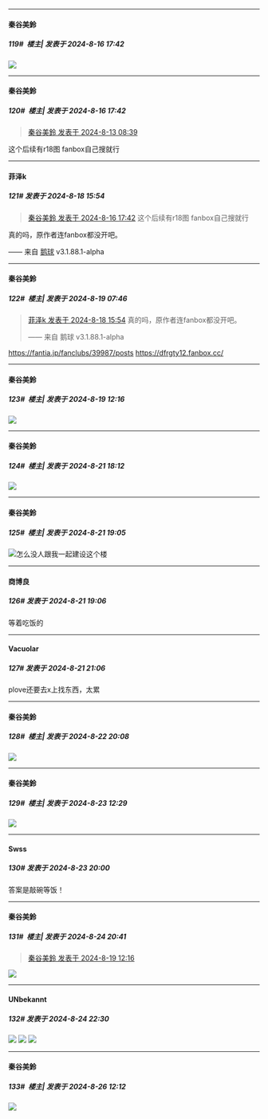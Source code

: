 ﻿
*****

####  秦谷美鈴  
##### 119#         楼主| 发表于 2024-8-16 17:42

<img src="https://p.sda1.dev/19/71d99c4431f4971d9006fbba722fb721/1000008666.jpg" referrerpolicy="no-referrer">

*****

####  秦谷美鈴  
##### 120#         楼主| 发表于 2024-8-16 17:42

<blockquote><a href="httphttps://bbs.saraba1st.com/2b/forum.php?mod=redirect&amp;goto=findpost&amp;pid=65878098&amp;ptid=2186931" target="_blank">秦谷美鈴 发表于 2024-8-13 08:39</a></blockquote>
这个后续有r18图 fanbox自己搜就行


*****

####  菲泽k  
##### 121#       发表于 2024-8-18 15:54

<blockquote><a href="httphttps://bbs.saraba1st.com/2b/forum.php?mod=redirect&amp;goto=findpost&amp;pid=65912657&amp;ptid=2186931" target="_blank">秦谷美鈴 发表于 2024-8-16 17:42</a>
这个后续有r18图 fanbox自己搜就行</blockquote>
真的吗，原作者连fanbox都没开吧。

—— 来自 [鹅球](https://www.pgyer.com/xfPejhuq) v3.1.88.1-alpha


*****

####  秦谷美鈴  
##### 122#         楼主| 发表于 2024-8-19 07:46

<blockquote><a href="httphttps://bbs.saraba1st.com/2b/forum.php?mod=redirect&amp;goto=findpost&amp;pid=65932143&amp;ptid=2186931" target="_blank">菲泽k 发表于 2024-8-18 15:54</a>
真的吗，原作者连fanbox都没开吧。

—— 来自 鹅球 v3.1.88.1-alpha</blockquote>
https://fantia.jp/fanclubs/39987/posts
https://dfrgty12.fanbox.cc/


*****

####  秦谷美鈴  
##### 123#         楼主| 发表于 2024-8-19 12:16

<img src="https://p.sda1.dev/19/43a60face71c9e2010f22e7ff7bc5b3e/1000008718.jpg" referrerpolicy="no-referrer">


*****

####  秦谷美鈴  
##### 124#         楼主| 发表于 2024-8-21 18:12

<img src="https://p.sda1.dev/19/ff3416ebd180fe3408a49bad44762772/1000008808.jpg" referrerpolicy="no-referrer">


*****

####  秦谷美鈴  
##### 125#         楼主| 发表于 2024-8-21 19:05

<img src="https://static.saraba1st.com/image/smiley/face2017/156.png" referrerpolicy="no-referrer">怎么没人跟我一起建设这个楼

*****

####  商博良  
##### 126#       发表于 2024-8-21 19:06

等着吃饭的


*****

####  Vacuolar  
##### 127#       发表于 2024-8-21 21:06

plove还要去x上找东西，太累


*****

####  秦谷美鈴  
##### 128#         楼主| 发表于 2024-8-22 20:08

<img src="https://p.sda1.dev/19/8fff0183d8192723a70c96c7983a77b0/1000008940.jpg" referrerpolicy="no-referrer">


*****

####  秦谷美鈴  
##### 129#         楼主| 发表于 2024-8-23 12:29

<img src="https://p.sda1.dev/19/f71a393e74cd0d600381258cedf753bb/1000008952.jpg" referrerpolicy="no-referrer">


*****

####  Swss  
##### 130#       发表于 2024-8-23 20:00

答案是敲碗等饭！


*****

####  秦谷美鈴  
##### 131#         楼主| 发表于 2024-8-24 20:41

<blockquote><a href="httphttps://bbs.saraba1st.com/2b/forum.php?mod=redirect&amp;goto=findpost&amp;pid=65940129&amp;ptid=2186931" target="_blank">秦谷美鈴 发表于 2024-8-19 12:16</a></blockquote>
<img src="https://p.sda1.dev/19/ecfe7a863e3f26e55198a1aab00ab55e/1000008995.jpg" referrerpolicy="no-referrer">


*****

####  UNbekannt  
##### 132#       发表于 2024-8-24 22:30

<img src="https://p.sda1.dev/19/e76ed22aa694995b91bad67010d886f0/121641929_p0 _2_.jpg" referrerpolicy="no-referrer">
<img src="https://p.sda1.dev/19/286374535c4701ca44df91b75763ac98/121670837_p0.jpg" referrerpolicy="no-referrer">
<img src="https://p.sda1.dev/19/899a71e60dd446e2f20f7865fad03bfc/121791082_p0.jpg" referrerpolicy="no-referrer">


*****

####  秦谷美鈴  
##### 133#         楼主| 发表于 2024-8-26 12:12

<img src="https://p.sda1.dev/19/004b036f72cae30aedbece7daedb4c18/1000009028.jpg" referrerpolicy="no-referrer">


